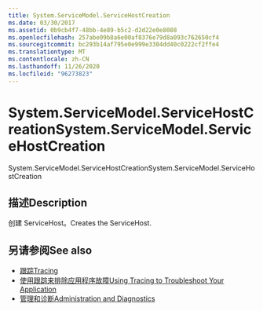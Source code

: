 ```yaml
---
title: System.ServiceModel.ServiceHostCreation
ms.date: 03/30/2017
ms.assetid: 0b9cb4f7-48bb-4e89-b5c2-d2d22e0e8088
ms.openlocfilehash: 257abe09b8a6e00af8376e79d8a093c762650cf4
ms.sourcegitcommit: bc293b14af795e0e999e3304dd40c0222cf2ffe4
ms.translationtype: MT
ms.contentlocale: zh-CN
ms.lasthandoff: 11/26/2020
ms.locfileid: "96273823"
---
```

# <a name="systemservicemodelservicehostcreation"></a><span data-ttu-id="0466b-102">System.ServiceModel.ServiceHostCreation</span><span class="sxs-lookup"><span data-stu-id="0466b-102">System.ServiceModel.ServiceHostCreation</span></span>

<span data-ttu-id="0466b-103">System.ServiceModel.ServiceHostCreation</span><span class="sxs-lookup"><span data-stu-id="0466b-103">System.ServiceModel.ServiceHostCreation</span></span>  
  
## <a name="description"></a><span data-ttu-id="0466b-104">描述</span><span class="sxs-lookup"><span data-stu-id="0466b-104">Description</span></span>  

 <span data-ttu-id="0466b-105">创建 ServiceHost。</span><span class="sxs-lookup"><span data-stu-id="0466b-105">Creates the ServiceHost.</span></span>  
  
## <a name="see-also"></a><span data-ttu-id="0466b-106">另请参阅</span><span class="sxs-lookup"><span data-stu-id="0466b-106">See also</span></span>

- [<span data-ttu-id="0466b-107">跟踪</span><span class="sxs-lookup"><span data-stu-id="0466b-107">Tracing</span></span>](index.md)
- [<span data-ttu-id="0466b-108">使用跟踪来排除应用程序故障</span><span class="sxs-lookup"><span data-stu-id="0466b-108">Using Tracing to Troubleshoot Your Application</span></span>](using-tracing-to-troubleshoot-your-application.md)
- [<span data-ttu-id="0466b-109">管理和诊断</span><span class="sxs-lookup"><span data-stu-id="0466b-109">Administration and Diagnostics</span></span>](../index.md)
